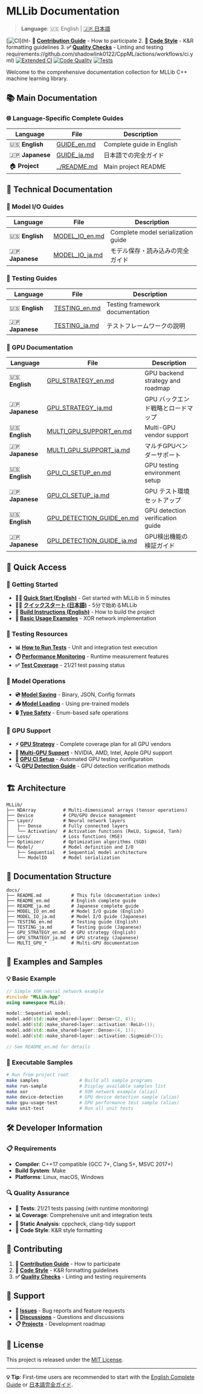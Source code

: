 # MLLib Documentation

> **Language**: 🇺🇸 English | [🇯🇵 日本語](README_ja.md)

[![CI](https://github.com/shadowlink0122/CppML/workflows/CI/badge.svg)](ht- **📖 [Contribution Guide](GUIDE_en.md#-contributing)** - How to participate
2. **🎨 [Code Style](GUIDE_en.md#code-style)** - K&R formatting guidelines
3. **✅ [Quality Checks](GUIDE_en.md#code-quality)** - Linting and testing requirements://github.com/shadowlink0122/CppML/actions/workflows/ci.yml)
[![Extended CI](https://github.com/shadowlink0122/CppML/workflows/Extended%20CI/badge.svg)](https://github.com/shadowlink0122/CppML/actions/workflows/extended-ci.yml)
[![Code Quality](https://img.shields.io/badge/code%20style-K%26R-blue.svg)](https://en.wikipedia.org/wiki/Indentation_style#K&R_style)
[![Tests](https://img.shields.io/badge/tests-21%2F21_passing-brightgreen.svg)](#testing)

Welcome to the comprehensive documentation collection for MLLib C++ machine learning library.

## 📚 Main Documentation

### 🌐 Language-Specific Complete Guides

| Language | File | Description |
|----------|------|-------------|
| 🇺🇸 **English** | [GUIDE_en.md](GUIDE_en.md) | Complete guide in English |
| 🇯🇵 **Japanese** | [GUIDE_ja.md](GUIDE_ja.md) | 日本語での完全ガイド |
| 🏠 **Project** | [../README.md](../README.md) | Main project README |

## 🔧 Technical Documentation

### 💾 Model I/O Guides

| Language | File | Description |
|----------|------|-------------|
| 🇺🇸 **English** | [MODEL_IO_en.md](MODEL_IO_en.md) | Complete model serialization guide |
| 🇯🇵 **Japanese** | [MODEL_IO_ja.md](MODEL_IO_ja.md) | モデル保存・読み込みの完全ガイド |

### 🧪 Testing Guides

| Language | File | Description |
|----------|------|-------------|
| 🇺🇸 **English** | [TESTING_en.md](TESTING_en.md) | Testing framework documentation |
| 🇯🇵 **Japanese** | [TESTING_ja.md](TESTING_ja.md) | テストフレームワークの説明 |

### 🚀 GPU Documentation

| Language | File | Description |
|----------|------|-------------|
| 🇺🇸 **English** | [GPU_STRATEGY_en.md](GPU_STRATEGY_en.md) | GPU backend strategy and roadmap |
| 🇯🇵 **Japanese** | [GPU_STRATEGY_ja.md](GPU_STRATEGY_ja.md) | GPU バックエンド戦略とロードマップ |
| 🇺🇸 **English** | [MULTI_GPU_SUPPORT_en.md](MULTI_GPU_SUPPORT_en.md) | Multi-GPU vendor support |
| 🇯🇵 **Japanese** | [MULTI_GPU_SUPPORT_ja.md](MULTI_GPU_SUPPORT_ja.md) | マルチGPUベンダーサポート |
| 🇺🇸 **English** | [GPU_CI_SETUP_en.md](GPU_CI_SETUP_en.md) | GPU testing environment setup |
| 🇯🇵 **Japanese** | [GPU_CI_SETUP_ja.md](GPU_CI_SETUP_ja.md) | GPU テスト環境セットアップ |
| 🇺🇸 **English** | [GPU_DETECTION_GUIDE_en.md](GPU_DETECTION_GUIDE_en.md) | GPU detection verification guide |
| 🇯🇵 **Japanese** | [GPU_DETECTION_GUIDE_ja.md](GPU_DETECTION_GUIDE_ja.md) | GPU検出機能の検証ガイド |

## 🚀 Quick Access

### 📖 Getting Started

- **🏃‍♂️ [Quick Start (English)](GUIDE_en.md#-quick-start)** - Get started with MLLib in 5 minutes
- **🏃‍♀️ [クイックスタート (日本語)](GUIDE_ja.md#-クイックスタート)** - 5分で始めるMLLib
- **🔧 [Build Instructions (English)](GUIDE_en.md#build-and-test)** - How to build the project
- **🎯 [Basic Usage Examples](GUIDE_en.md#basic-usage)** - XOR network implementation

### 🧪 Testing Resources

- **📊 [How to Run Tests](TESTING_en.md)** - Unit and integration test execution
- **⏱️ [Performance Monitoring](TESTING_en.md#performance-monitoring)** - Runtime measurement features
- **✅ [Test Coverage](TESTING_en.md#test-coverage)** - 21/21 test passing status

### 💾 Model Operations

- **💿 [Model Saving](MODEL_IO_en.md#model-saving)** - Binary, JSON, Config formats
- **📥 [Model Loading](MODEL_IO_en.md#model-loading)** - Using pre-trained models
- **🔒 [Type Safety](MODEL_IO_en.md#type-safety)** - Enum-based safe operations

### 🚀 GPU Support

- **⚡ [GPU Strategy](GPU_STRATEGY_en.md)** - Complete coverage plan for all GPU vendors
- **🔧 [Multi-GPU Support](MULTI_GPU_SUPPORT_en.md)** - NVIDIA, AMD, Intel, Apple GPU support
- **🧪 [GPU CI Setup](GPU_CI_SETUP_en.md)** - Automated GPU testing configuration
- **🔍 [GPU Detection Guide](GPU_DETECTION_GUIDE_en.md)** - GPU detection verification methods

## 🏗️ Architecture

```
MLLib/
├── NDArray          # Multi-dimensional arrays (tensor operations)
├── Device           # CPU/GPU device management
├── Layer/           # Neural network layers
│   ├── Dense        # Fully connected layers
│   └── Activation/  # Activation functions (ReLU, Sigmoid, Tanh)
├── Loss/            # Loss functions (MSE)
├── Optimizer/       # Optimization algorithms (SGD)
└── Model/           # Model definition and I/O
    ├── Sequential   # Sequential model architecture
    └── ModelIO      # Model serialization
```

## 📁 Documentation Structure

```
docs/
├── README.md           # This file (documentation index)
├── README_en.md        # English complete guide
├── README_ja.md        # Japanese complete guide
├── MODEL_IO_en.md      # Model I/O guide (English)
├── MODEL_IO_ja.md      # Model I/O guide (Japanese)
├── TESTING_en.md       # Testing guide (English)
├── TESTING_ja.md       # Testing guide (Japanese)
├── GPU_STRATEGY_en.md  # GPU strategy (English)
├── GPU_STRATEGY_ja.md  # GPU strategy (Japanese)
└── MULTI_GPU_*         # Multi-GPU documentation
```

## 🎯 Examples and Samples

### 💡 Basic Example

```cpp
// Simple XOR neural network example
#include "MLLib.hpp"
using namespace MLLib;

model::Sequential model;
model.add(std::make_shared<layer::Dense>(2, 4));
model.add(std::make_shared<layer::activation::ReLU>());
model.add(std::make_shared<layer::Dense>(4, 1));
model.add(std::make_shared<layer::activation::Sigmoid>());

// See README_en.md for details
```

### 🔧 Executable Samples

```bash
# Run from project root
make samples               # Build all sample programs
make run-sample            # Display available samples list
make xor                   # XOR network example (alias)
make device-detection      # GPU device detection sample (alias)
make gpu-usage-test        # GPU performance test sample (alias)
make unit-test             # Run all unit tests
```

## 🛠️ Developer Information

### 📋 Requirements

- **Compiler**: C++17 compatible (GCC 7+, Clang 5+, MSVC 2017+)
- **Build System**: Make
- **Platforms**: Linux, macOS, Windows

### 🔍 Quality Assurance

- **🧪 Tests**: 21/21 tests passing (with runtime monitoring)
- **📊 Coverage**: Comprehensive unit and integration tests
- **🔧 Static Analysis**: cppcheck, clang-tidy support
- **📝 Code Style**: K&R style formatting

## 🤝 Contributing

1. **📖 [Contribution Guide](README_en.md#-contributing)** - How to participate
2. **🎨 [Code Style](README_en.md#code-style)** - K&R formatting guidelines
3. **✅ [Quality Checks](README_en.md#code-quality)** - Linting and testing requirements

## 📧 Support

- **🐛 [Issues](https://github.com/shadowlink0122/CppML/issues)** - Bug reports and feature requests
- **💬 [Discussions](https://github.com/shadowlink0122/CppML/discussions)** - Questions and discussions
- **📋 [Projects](https://github.com/shadowlink0122/CppML/projects)** - Development roadmap

## 📄 License

This project is released under the [MIT License](../LICENSE).

---

**💡 Tip**: First-time users are recommended to start with the [English Complete Guide](GUIDE_en.md) or [日本語完全ガイド](GUIDE_ja.md).
